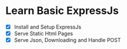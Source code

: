 # Learn Basic ExpressJs
- [X] Install and Setup ExpressJs
- [X] Serve Static Html Pages
- [X] Serve Json, Downloading and Handle POST
